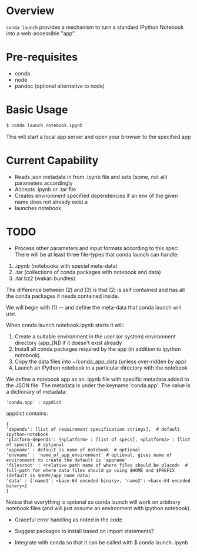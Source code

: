 Overview
========
`conda launch` provides a mechanism to turn a standard IPython Notebook into a web-accessible "app".

Pre-requisites
==============

* conda
* node
* pandoc (optional alternative to node)

Basic Usage
===========

```bash
$ conda launch notebook.ipynb
```

This will start a local app server and open your browser to the specified app

Current Capability
==================

- Reads json metadata in from .ipynb file and sets (some, not all) parameters accordingly
- Accepts .ipynb or .tar file
- Creates environment specified dependencies if an env of the given name does not already exist.a
- launches notebook

# TODO

- Process other parameters and input formats according to this spec:
     There will be at least  three file-types that conda launch can handle:

1. .ipynb    (notebooks with special meta-data)
2. .tar        (collections of conda packages with notebook and data)
3. .tar.bz2  (wakari bundles)

The difference between (2) and (3) is that (2) is self contained and has all the conda packages it needs contained inside.

We will begin with (1) -- and define the meta-data that conda launch will use.

When conda launch notebook.ipynb starts it will:

1. Create a suitable environment in the user (or system) environment directory (app_<name>[N]) if it doesn't exist already
2. Install all conda packages required by the app (in addition to ipython notebook)
3. Copy the data files into ~/conda_app_data (unless over-ridden by app)
4. Launch an IPython notebook in a particular directory with the notebook

We define a notebook app as an .ipynb file with specific metadata added to the
JSON file.  The metadata is under the keyname 'conda.app'.  The
value is a dictionary of metadata:


```
'conda.app' : appdict
```

appdict contains:

```
{
'depends': [list of requirement specification strings],  # default ipython-notebook
'platform-depends': {<platform> : [list of specs], <platform2> : [list of specs]}, # optional
'appname' : default is name of notebook  # optional
'envname' : 'name_of_app_environment' # optional, gives name of environment to create the default is 'appname'
'filesroot' : <relative path name of where files should be placed>  # full-path for where data files should go using $HOME and $PREFIX (default is $HOME/app_name_data)
'data' : {'name1': <base-64 encoded binary>, 'name2': <base-64 encoded binary>}
}
```

Notice that everything is optional so conda launch will work on arbitrary notebook files (and will just assume an environment with ipython notebook).

- Graceful error handling as noted in the code

- Suggest packages to install based on import statements?

- Integrate with conda so that it can be called with
$ conda launch <myfile>.ipynb


